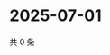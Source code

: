 # 2025-07-01

共 0 条

<!-- BEGIN ZHIHUQUESTIONS -->
<!-- 最后更新时间 Tue Jul 01 2025 06:11:22 GMT+0800 (China Standard Time) -->

<!-- END ZHIHUQUESTIONS -->
